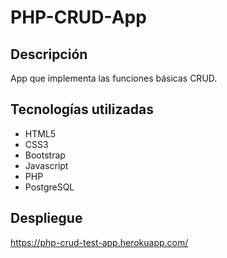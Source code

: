 # PHP-CRUD-App

## Descripción
App que implementa las funciones básicas CRUD.

## Tecnologías utilizadas
- HTML5
- CSS3
- Bootstrap
- Javascript
- PHP
- PostgreSQL

## Despliegue
https://php-crud-test-app.herokuapp.com/
